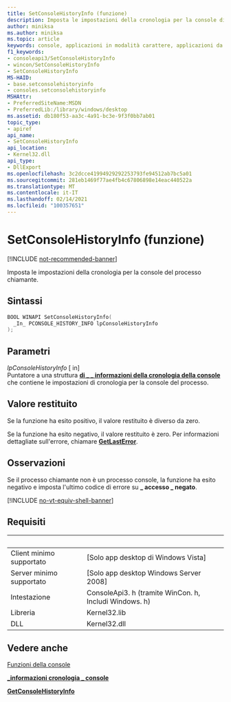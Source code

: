 ```yaml
---
title: SetConsoleHistoryInfo (funzione)
description: Imposta le impostazioni della cronologia per la console di Windows del processo chiamante.
author: miniksa
ms.author: miniksa
ms.topic: article
keywords: console, applicazioni in modalità carattere, applicazioni da riga di comando, applicazioni di terminale, api della console
f1_keywords:
- consoleapi3/SetConsoleHistoryInfo
- wincon/SetConsoleHistoryInfo
- SetConsoleHistoryInfo
MS-HAID:
- base.setconsolehistoryinfo
- consoles.setconsolehistoryinfo
MSHAttr:
- PreferredSiteName:MSDN
- PreferredLib:/library/windows/desktop
ms.assetid: db180f53-aa3c-4a91-bc3e-9f3f0bb7ab01
topic_type:
- apiref
api_name:
- SetConsoleHistoryInfo
api_location:
- Kernel32.dll
api_type:
- DllExport
ms.openlocfilehash: 3c2dcce41994929292253793fe94512ab7bc5a01
ms.sourcegitcommit: 281eb1469f77ae4fb4c67806898e14eac440522a
ms.translationtype: MT
ms.contentlocale: it-IT
ms.lasthandoff: 02/14/2021
ms.locfileid: "100357651"
---
```

# <a name="setconsolehistoryinfo-function"></a>SetConsoleHistoryInfo (funzione)

[!INCLUDE [not-recommended-banner](./includes/not-recommended-banner.md)]

Imposta le impostazioni della cronologia per la console del processo chiamante.

## <a name="syntax"></a>Sintassi

```C
BOOL WINAPI SetConsoleHistoryInfo(
  _In_ PCONSOLE_HISTORY_INFO lpConsoleHistoryInfo
);
```

## <a name="parameters"></a>Parametri

*lpConsoleHistoryInfo* \[ in\]  
Puntatore a una struttura [**di \_ \_ informazioni della cronologia della console**](console-history-info.md) che contiene le impostazioni di cronologia per la console del processo.

## <a name="return-value"></a>Valore restituito

Se la funzione ha esito positivo, il valore restituito è diverso da zero.

Se la funzione ha esito negativo, il valore restituito è zero. Per informazioni dettagliate sull'errore, chiamare [**GetLastError**](/windows/win32/api/errhandlingapi/nf-errhandlingapi-getlasterror).

## <a name="remarks"></a>Osservazioni

Se il processo chiamante non è un processo console, la funzione ha esito negativo e imposta l'ultimo codice di errore su **\_ accesso \_ negato**.

[!INCLUDE [no-vt-equiv-shell-banner](./includes/no-vt-equiv-shell-banner.md)]

## <a name="requirements"></a>Requisiti

| &nbsp; | &nbsp; |
|-|-|
| Client minimo supportato | \[Solo app desktop di Windows Vista\] |
| Server minimo supportato | \[Solo app desktop Windows Server 2008\] |
| Intestazione | ConsoleApi3. h (tramite WinCon. h, Includi Windows. h) |
| Libreria | Kernel32.lib |
| DLL | Kernel32.dll |

## <a name="see-also"></a>Vedere anche

[Funzioni della console](console-functions.md)

[**\_informazioni cronologia \_ console**](console-history-info.md)

[**GetConsoleHistoryInfo**](getconsolehistoryinfo.md)